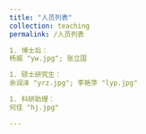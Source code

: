 ```yaml
---
title: "人员列表"
collection: teaching
permalink: /人员列表

1. 博士后：
杨威 "yw.jpg"; 张立国 

1. 硕士研究生：
余润泽 "yrz.jpg"; 李艳萍 "lyp.jpg"

1. 科研助理：
何佳 "hj.jpg"

---
```


